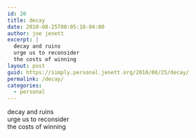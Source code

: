 ```yaml
---
id: 20
title: decay
date: 2010-08-25T08:05:18-04:00
author: joe jenett
excerpt: |
  decay and ruins
  urge us to reconsider
  the costs of winning
layout: post
guid: https://simply.personal.jenett.org/2010/08/25/decay/
permalink: /decay/
categories:
  - personal
---
```

decay and ruins  
urge us to reconsider  
the costs of winning